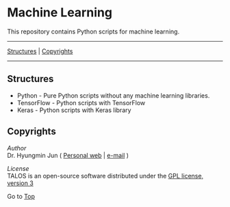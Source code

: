 <a name="top"></a>
# Machine Learning

This repository contains Python scripts for machine learning.

---

[Structures](#Structures) | [Copyrights](#copyrights)

---

## Structures
+ Python - Pure Python scripts without any machine learning libraries.
+ TensorFlow - Python scripts with TensorFlow
+ Keras - Python scripts with Keras library

## Copyrights
*Author*<br>
Dr. Hyungmin Jun ( [Personal web](http://hyungminjun.com) | [e-mail](mailto:hyungminjun@outlook.com) )

*License*<br>
TALOS is an open-source software distributed under the [GPL license, version 3](https://www.gnu.org/licenses/gpl-3.0.en.html/)

Go to [Top](#top)